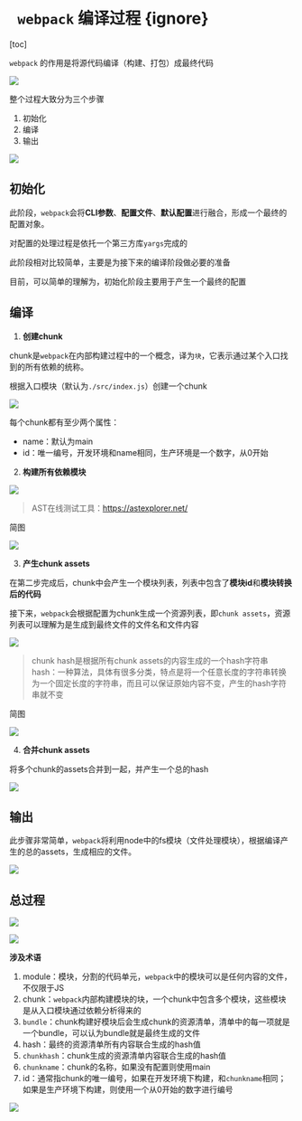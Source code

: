 # ` webpack` 编译过程 {ignore}

[toc]

`webpack` 的作用是将源代码编译（构建、打包）成最终代码

![](assets/2020-01-09-10-26-15.png)

整个过程大致分为三个步骤

1. 初始化
2. 编译
3. 输出

![](assets/2020-01-09-10-53-28.png)

## 初始化

此阶段，`webpack`会将**CLI参数**、**配置文件**、**默认配置**进行融合，形成一个最终的配置对象。

对配置的处理过程是依托一个第三方库```yargs```完成的

此阶段相对比较简单，主要是为接下来的编译阶段做必要的准备

目前，可以简单的理解为，初始化阶段主要用于产生一个最终的配置

## 编译

1. **创建chunk**

chunk是`webpack`在内部构建过程中的一个概念，译为```块```，它表示通过某个入口找到的所有依赖的统称。

根据入口模块（默认为```./src/index.js```）创建一个chunk

![](assets/2020-01-09-11-54-08.png)

每个chunk都有至少两个属性：

- name：默认为main
- id：唯一编号，开发环境和name相同，生产环境是一个数字，从0开始

2. **构建所有依赖模块**

![](assets/2020-01-09-12-32-38.png)

> AST在线测试工具：https://astexplorer.net/

简图

![](assets/2020-01-09-12-35-05.png)

3. **产生chunk assets**

在第二步完成后，chunk中会产生一个模块列表，列表中包含了**模块id**和**模块转换后的代码**

接下来，`webpack`会根据配置为chunk生成一个资源列表，即```chunk assets```，资源列表可以理解为是生成到最终文件的文件名和文件内容

![](assets/2020-01-09-12-39-16.png)

> chunk hash是根据所有chunk assets的内容生成的一个hash字符串
> hash：一种算法，具体有很多分类，特点是将一个任意长度的字符串转换为一个固定长度的字符串，而且可以保证原始内容不变，产生的hash字符串就不变

简图

![](assets/2020-01-09-12-43-52.png)

4. **合并chunk assets**

将多个chunk的assets合并到一起，并产生一个总的hash

![](assets/2020-01-09-12-47-43.png)

## 输出

此步骤非常简单，`webpack`将利用node中的fs模块（文件处理模块），根据编译产生的总的assets，生成相应的文件。

![](assets/2020-01-09-12-54-34.png)

## 总过程

![](assets/2020-01-09-15-51-07.png)

![](assets/2020-01-09-12-32-38.png)

**涉及术语**

1. module：模块，分割的代码单元，`webpack`中的模块可以是任何内容的文件，不仅限于JS
2. chunk：`webpack`内部构建模块的块，一个chunk中包含多个模块，这些模块是从入口模块通过依赖分析得来的
3. `bundle`：chunk构建好模块后会生成chunk的资源清单，清单中的每一项就是一个bundle，可以认为bundle就是最终生成的文件
4. hash：最终的资源清单所有内容联合生成的hash值
5. `chunkhash`：chunk生成的资源清单内容联合生成的hash值
6. `chunkname`：chunk的名称，如果没有配置则使用main
7. id：通常指chunk的唯一编号，如果在开发环境下构建，和`chunkname`相同；如果是生产环境下构建，则使用一个从0开始的数字进行编号



![](https://mlbzdx.oss-cn-chengdu.aliyuncs.com/webpack%E7%BC%96%E8%AF%91%E6%B5%81%E7%A8%8B.drawio.png)





